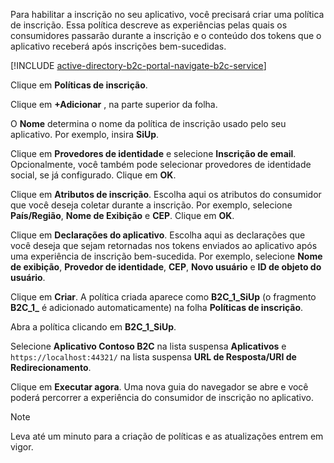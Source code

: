 Para habilitar a inscrição no seu aplicativo, você precisará criar uma política de inscrição. Essa política descreve as experiências pelas quais os consumidores passarão durante a inscrição e o conteúdo dos tokens que o aplicativo receberá após inscrições bem-sucedidas.

[!INCLUDE [active-directory-b2c-portal-navigate-b2c-service](active-directory-b2c-portal-navigate-b2c-service.md)]

Clique em **Políticas de inscrição**.

Clique em **+Adicionar** , na parte superior da folha.

O **Nome** determina o nome da política de inscrição usado pelo seu aplicativo. Por exemplo, insira **SiUp**.

Clique em **Provedores de identidade** e selecione **Inscrição de email**. Opcionalmente, você também pode selecionar provedores de identidade social, se já configurado. Clique em **OK**.

Clique em **Atributos de inscrição**. Escolha aqui os atributos do consumidor que você deseja coletar durante a inscrição. Por exemplo, selecione **País/Região**, **Nome de Exibição** e **CEP**. Clique em **OK**.

Clique em **Declarações do aplicativo**. Escolha aqui as declarações que você deseja que sejam retornadas nos tokens enviados ao aplicativo após uma experiência de inscrição bem-sucedida. Por exemplo, selecione **Nome de exibição**, **Provedor de identidade**, **CEP**, **Novo usuário** e **ID de objeto do usuário**.

Clique em **Criar**. A política criada aparece como **B2C_1_SiUp** (o fragmento **B2C\_1\_** é adicionado automaticamente) na folha **Políticas de inscrição**.

Abra a política clicando em **B2C_1_SiUp**.

Selecione **Aplicativo Contoso B2C** na lista suspensa **Aplicativos** e `https://localhost:44321/` na lista suspensa **URL de Resposta/URI de Redirecionamento**.

Clique em **Executar agora**. Uma nova guia do navegador se abre e você poderá percorrer a experiência do consumidor de inscrição no aplicativo.

> [!NOTE]
> Leva até um minuto para a criação de políticas e as atualizações entrem em vigor.
>